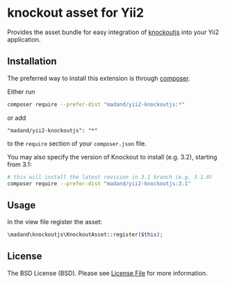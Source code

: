 # knockout asset for Yii2
Provides the asset bundle for easy integration of [knockoutjs](http://knockoutjs.com/) into your Yii2 application.


## Installation

The preferred way to install this extension is through [composer](http://getcomposer.org/download/).

Either run

```bash
composer require --prefer-dist "madand/yii2-knockoutjs:*"
```

or add

```
"madand/yii2-knockoutjs": "*"
```

to the `require` section of your `composer.json` file.

You may also specify the version of Knockout to install (e.g. 3.2), starting from 3.1:

```bash
# this will install the latest revision in 3.1 branch (e.g. 3.1.0)
composer require --prefer-dist "madand/yii2-knockoutjs:3.1"
```

## Usage

In the view file register the asset:

```php
\madand\knockoutjs\KnockoutAsset::register($this);
```


## License

The BSD License (BSD). Please see [License File](LICENSE.md) for more information.
